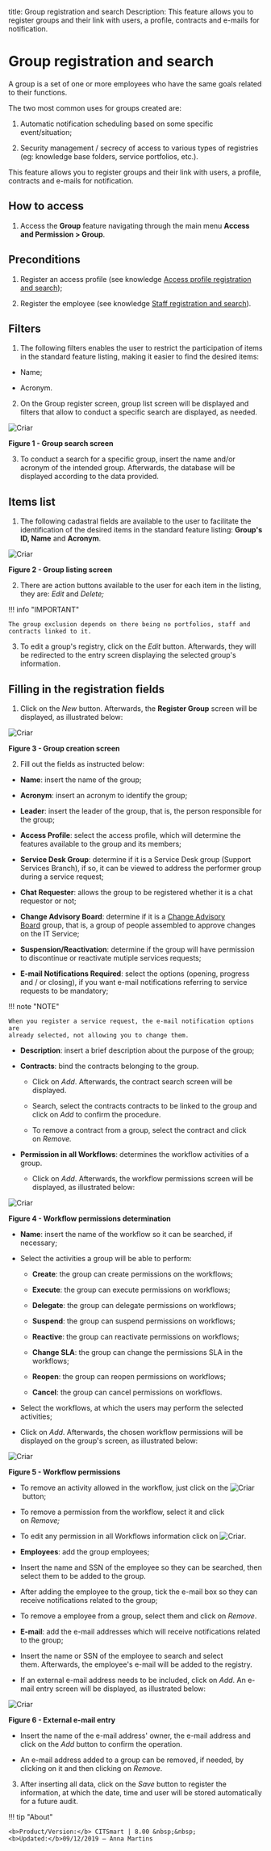 title: Group registration and search
Description: This feature allows you to register groups and their link with users, a profile, contracts and e-mails for notification.

# Group registration and search

A group is a set of one or more employees who have the same goals related to
their functions.

The two most common uses for groups created are:

1.  Automatic notification scheduling based on some specific event/situation;

2.  Security management / secrecy of access to various types of registries (eg:
    knowledge base folders, service portfolios, etc.).

This feature allows you to register groups and their link with users, a profile,
contracts and e-mails for notification.

How to access
-------------

1.  Access the **Group** feature navigating through the main menu **Access and
    Permission > Group**.

Preconditions
-------------

1.  Register an access profile (see knowledge [Access profile registration and
    search][1]);

2.  Register the employee (see knowledge [Staff registration and
    search][2]).

Filters
-------

1.  The following filters enables the user to restrict the participation of
    items in the standard feature listing, making it easier to find the desired
    items:

-   Name;

-   Acronym.

2.  On the Group register screen, group list screen will be displayed and
    filters that allow to conduct a specific search are displayed, as needed.

![Criar](images/group-1.png)

**Figure 1 - Group search screen**

3.  To conduct a search for a specific group, insert the name and/or acronym of
    the intended group. Afterwards, the database will be displayed according to
    the data provided.

Items list
----------

1.  The following cadastral fields are available to the user to facilitate the
    identification of the desired items in the standard feature
    listing: **Group's ID, Name** and **Acronym**.

![Criar](images/group-2.png)

**Figure 2 - Group listing screen**

2.  There are action buttons available to the user for each item in the listing,
    they are: *Edit* and *Delete;*

!!! info "IMPORTANT"

    The group exclusion depends on there being no portfolios, staff and
    contracts linked to it.

3.  To edit a group's registry, click on the *Edit* button. Afterwards, they
    will be redirected to the entry screen displaying the selected group's
    information.

Filling in the registration fields
----------------------------------

1.  Click on the *New* button. Afterwards, the **Register Group** screen
    will be displayed, as illustrated below:

![Criar](images/group-3.png)

**Figure 3 - Group creation screen**

2.  Fill out the fields as instructed below:

-   **Name**: insert the name of the group;

-   **Acronym**: insert an acronym to identify the group;

-   **Leader**: insert the leader of the group, that is, the person responsible
    for the group;

-   **Access Profile**: select the access profile, which will determine the
    features available to the group and its members;

-   **Service Desk Group**: determine if it is a Service Desk group (Support
    Services Branch), if so, it can be viewed to address the performer group
    during a service request;

-   **Chat Requester**: allows the group to be registered whether it is a chat
    requestor or not;

-   **Change Advisory Board**: determine if it is a [Change Advisory
    Board](http://itsm.citsmart.com/citsmart/pages/knowledgeBasePortal/knowledgeBasePortal.load#/knowledge/1056) group,
    that is, a group of people assembled to approve changes on the IT Service;

-   **Suspension/Reactivation**: determine if the group will have permission to
    discontinue or reactivate mutiple services requests;

-   **E-mail Notifications Required**: select the options (opening, progress
    and / or closing), if you want e-mail notifications referring to service
    requests to be mandatory;

!!! note "NOTE"

    When you register a service request, the e-mail notification options are
    already selected, not allowing you to change them.

-   **Description**: insert a brief description about the purpose of the group;

-   **Contracts**: bind the contracts belonging to the group.

       -   Click on *Add*. Afterwards, the contract search screen will be displayed.

       -   Search, select the contracts contracts to be linked to the group and click
      on *Add* to confirm the procedure.

       -   To remove a contract from a group, select the contract and click
    on *Remove.*

-   **Permission in all Workflows**: determines the workflow activities of a
    group.

       -   Click on *Add*. Afterwards, the workflow permissions screen will be
       displayed, as illustrated below:

![Criar](images/group-4.png)

**Figure 4 - Workflow permissions determination**

-   **Name**: insert the name of the workflow so it can be searched, if
    necessary;

-   Select the activities a group will be able to perform:

    -   **Create**: the group can create permissions on the workflows;

    -   **Execute**: the group can execute permissions on workflows;

    -   **Delegate**: the group can delegate permissions on workflows;

    -   **Suspend**: the group can suspend permissions on workflows;

    -   **Reactive**: the group can reactivate permissions on workflows;

    -   **Change SLA**: the group can change the permissions SLA in the
        workflows;

    -   **Reopen**: the group can reopen permissions on workflows;

    -   **Cancel**: the group can cancel permissions on workflows.

-   Select the workflows, at which the users may perform the selected
    activities;

-   Click on *Add*. Afterwards, the chosen workflow permissions will be
    displayed on the group's screen, as illustrated below:

![Criar](images/group-5.png)

**Figure 5 - Workflow permissions**

-   To remove an activity allowed in the workflow, just click on the ![Criar](images/group-6.png) button;

-   To remove a permission from the workflow, select it and click on *Remove;*

-   To edit any permission in all Workflows information click on ![Criar](images/group-7.png).
-   **Employees**: add the group employees;

-   Insert the name and SSN of the employee so they can be searched, then select
    them to be added to the group.

-   After adding the employee to the group, tick the e-mail box so they can
    receive notifications related to the group;

-   To remove a employee from a group, select them and click on *Remove*.

-   **E-mail**: add the e-mail addresses which will receive notifications
    related to the group;

-   Insert the name or SSN of the employee to search and select
    them. Afterwards, the employee's e-mail will be added to the registry.

-   If an external e-mail address needs to be included, click on *Add*. An
    e-mail entry screen will be displayed, as illustrated below:

![Criar](images/group-8.png)

**Figure 6 - External e-mail entry**

-   Insert the name of the e-mail address' owner, the e-mail address and click
    on the *Add* button to confirm the operation.

-   An e-mail address added to a group can be removed, if needed, by clicking on
    it and then clicking on *Remove*.

3.  After inserting all data, click on the *Save* button to register the
    information, at which the date, time and user will be stored automatically
    for a future audit.

[1]:/en-us/citsmart-platform-7/initial-settings/access-settings/profile/user-profile.html
[2]:/en-us/citsmart-platform-7/initial-settings/access-settings/user/employee.html

!!! tip "About"

    <b>Product/Version:</b> CITSmart | 8.00 &nbsp;&nbsp;
    <b>Updated:</b>09/12/2019 – Anna Martins
